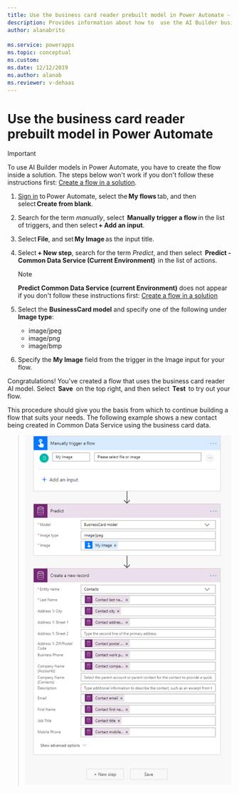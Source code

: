```yaml
---
title: Use the business card reader prebuilt model in Power Automate - AI Builder | Microsoft Docs
description: Provides information about how to  use the AI Builder business card reader prebuilt model in Power Automate
author: alanabrito

ms.service: powerapps
ms.topic: conceptual
ms.custom: 
ms.date: 12/12/2019
ms.author: alanab
ms.reviewer: v-dehaas
---
```


# Use the business card reader prebuilt model in Power Automate

> [!IMPORTANT]
 > To use AI Builder models in Power Automate, you have to create the flow inside a solution. The steps below won't work if you don't follow these instructions first: [Create a flow in a solution](/flow/create-flow-solution).

1. [Sign in](https://flow.microsoft.com/signin) to Power Automate, select the **My flows** tab, and then select **Create from blank**.

1. Search for the term *manually*, select  **Manually trigger a flow** in the list of triggers, and then select **+ Add an input**.
1. Select **File**, and set **My Image** as the input title.
1. Select **+ New step**, search for the term *Predict*, and then select  **Predict - Common Data Service (Current Environment)**  in the list of actions.
    >[!NOTE]
    > **Predict Common Data Service (current Environment)** does not appear if you don't follow these instructions first: [Create a flow in a solution](/flow/create-flow-solution)
1. Select the **BusinessCard model** and specify one of the following under **Image type**:
    - image/jpeg
    - image/png
    - image/bmp
1. Specify the **My Image** field from the trigger in the Image input for your flow.

Congratulations! You've created a flow that uses the business card reader AI model. Select  **Save**  on the top right, and then select  **Test**  to try out your flow.

This procedure should give you the basis from which to continue building a flow that suits your needs. The following example shows a new contact being created in Common Data Service using the business card data.

   > !['Create new record' screen](media/flow-business-card-overview.png "'Create new record' screen")
